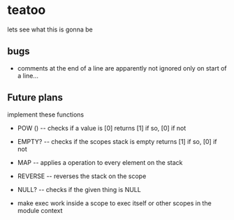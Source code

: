 # teatoo

lets see what this is gonna be

## bugs

* comments at the end of a line are apparently not ignored only on start of a line...

## Future plans

implement these functions
* POW (<arg>) -- checks if a value is [0] returns [1] if so, [0] if not
* EMPTY? -- checks if the scopes stack is empty returns [1] if so, [0] if not
* MAP -- applies a operation to every element on the stack
* REVERSE -- reverses the stack on the scope
* NULL? <arg> -- checks if the given thing is NULL

* make exec work inside a scope to exec itself or other scopes in the module context
